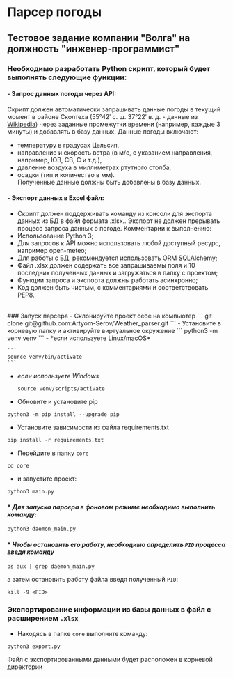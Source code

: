 # Парсер погоды

## Тестовое задание компании "Волга" на должность "инженер-программист"

### Необходимо разработать Python скрипт, который будет выполнять следующие функции:
#### - Запрос данных погоды через API:
Скрипт должен автоматически запрашивать данные погоды в текущий момент в районе Сколтеха (55°42′ с. ш. 37°22′ в. д. - данные из [Wikipedia](https://ru.wikipedia.org/wiki/)) через заданные промежутки времени (например, каждые 3 минуты) и добавлять в базу данных.
Данные погоды включают: 
- температуру в градусах Цельсия,
- направление и скорость ветра (в м/с, с указанием направления, например, ЮВ, СВ, С и т.д.),
- давление воздуха в миллиметрах ртутного столба,
- осадки (тип и количество в мм). <br>
Полученные данные должны быть добавлены в базу данных.

#### - Экспорт данных в Excel файл:
- Скрипт должен поддерживать команду из консоли для экспорта данных из БД в файл формата .xlsx.. Экспорт не должен прерывать процесс запроса данных о погоде.
Комментарии к выполнению:
- Использование Python 3;
- Для запросов к API можно использовать любой доступный ресурс, например open-meteo;
- Для работы с БД, рекомендуется использовать ORM SQLAlchemy;
- Файл .xlsx должен содержать все запрашиваемы поля и 10 последних полученных данных и загружаться в папку с проектом;
- Функции запроса и экспорта должны работать асинхронно; 
- Код должен быть чистым, с комментариями и соответствовать PEP8.
<br>
### Запуск парсера
- Склонируйте проект себе на компьютер
```
git clone git@github.com:Artyom-Serov/Weather_parser.git
``` 
- Установите в корневую папку и активируйте виртуальное окружение
```
python3 -m venv venv
```
- *если используете Linux/macOS*

    ```
    source venv/bin/activate
    ```

- *если используете Windows*

    ```
    source venv/scripts/activate
    ```
- Обновите и установите pip
```
python3 -m pip install --upgrade pip
```
- Установите зависимости из файла requirements.txt
```
pip install -r requirements.txt
```
- Перейдите в папку `core`
```
cd core
```
- и запустите проект:
```
python3 main.py
```
####  * *Для запуска парсера в фоновом режиме необходимо выполнить команду:*
```
python3 daemon_main.py
```
#### * *Чтобы остановить его работу, необходимо определить ```PID``` процесса введя команду*
```
ps aux | grep daemon_main.py
```
а затем остановить работу файла введя полученный ```PID```:
```
kill -9 <PID>
```

### Экспортирование информации из базы данных в файл с расширением `.xlsx` 
- Находясь в папке `core` выполните команду:
```
python3 export.py
``` 
Файл с экспортированными данными будет расположен в корневой директории